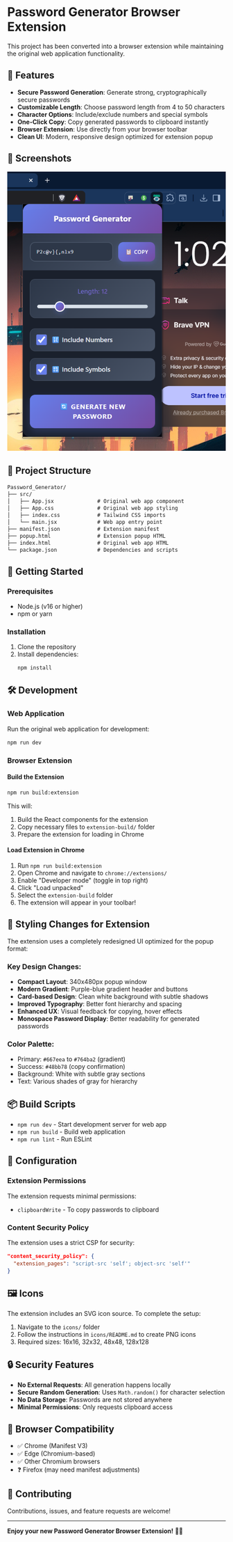 # Password Generator Browser Extension

This project has been converted into a browser extension while maintaining the original web application functionality.

## 🌟 Features

- **Secure Password Generation**: Generate strong, cryptographically secure passwords
- **Customizable Length**: Choose password length from 4 to 50 characters
- **Character Options**: Include/exclude numbers and special symbols
- **One-Click Copy**: Copy generated passwords to clipboard instantly
- **Browser Extension**: Use directly from your browser toolbar
- **Clean UI**: Modern, responsive design optimized for extension popup

## 📸 Screenshots

<p align="center">
  <img src="https://github.com/hellman53/Strong-Password-Generator/blob/6ddf5666525f5cb8345c6c773b15850a3740ca39/public/preview.png" alt="Preview" width="600"/>
</p>

## 📁 Project Structure

```
Password_Generator/
├── src/
│   ├── App.jsx              # Original web app component
│   ├── App.css              # Original web app styling
│   ├── index.css            # Tailwind CSS imports
│   └── main.jsx             # Web app entry point
├── manifest.json            # Extension manifest
├── popup.html               # Extension popup HTML
├── index.html               # Original web app HTML
└── package.json             # Dependencies and scripts
```

## 🚀 Getting Started

### Prerequisites
- Node.js (v16 or higher)
- npm or yarn

### Installation
1. Clone the repository
2. Install dependencies:
   ```bash
   npm install
   ```

## 🛠️ Development

### Web Application
Run the original web application for development:
```bash
npm run dev
```

### Browser Extension

#### Build the Extension
```bash
npm run build:extension
```

This will:
1. Build the React components for the extension
2. Copy necessary files to `extension-build/` folder
3. Prepare the extension for loading in Chrome

#### Load Extension in Chrome
1. Run `npm run build:extension`
2. Open Chrome and navigate to `chrome://extensions/`
3. Enable "Developer mode" (toggle in top right)
4. Click "Load unpacked"
5. Select the `extension-build` folder
6. The extension will appear in your toolbar!

## 🎨 Styling Changes for Extension

The extension uses a completely redesigned UI optimized for the popup format:

### Key Design Changes:
- **Compact Layout**: 340x480px popup window
- **Modern Gradient**: Purple-blue gradient header and buttons
- **Card-based Design**: Clean white background with subtle shadows
- **Improved Typography**: Better font hierarchy and spacing
- **Enhanced UX**: Visual feedback for copying, hover effects
- **Monospace Password Display**: Better readability for generated passwords

### Color Palette:
- Primary: `#667eea` to `#764ba2` (gradient)
- Success: `#48bb78` (copy confirmation)
- Background: White with subtle gray sections
- Text: Various shades of gray for hierarchy

## 📦 Build Scripts

- `npm run dev` - Start development server for web app
- `npm run build` - Build web application
- `npm run lint` - Run ESLint

## 🔧 Configuration

### Extension Permissions
The extension requests minimal permissions:
- `clipboardWrite` - To copy passwords to clipboard

### Content Security Policy
The extension uses a strict CSP for security:
```json
"content_security_policy": {
  "extension_pages": "script-src 'self'; object-src 'self'"
}
```

## 🖼️ Icons

The extension includes an SVG icon source. To complete the setup:

1. Navigate to the `icons/` folder
2. Follow the instructions in `icons/README.md` to create PNG icons
3. Required sizes: 16x16, 32x32, 48x48, 128x128

## 🔒 Security Features

- **No External Requests**: All generation happens locally
- **Secure Random Generation**: Uses `Math.random()` for character selection
- **No Data Storage**: Passwords are not stored anywhere
- **Minimal Permissions**: Only requests clipboard access

## 📱 Browser Compatibility

- ✅ Chrome (Manifest V3)
- ✅ Edge (Chromium-based)
- ✅ Other Chromium browsers
- ❓ Firefox (may need manifest adjustments)

## 🤝 Contributing

Contributions, issues, and feature requests are welcome!

---

**Enjoy your new Password Generator Browser Extension!** 🔐✨
